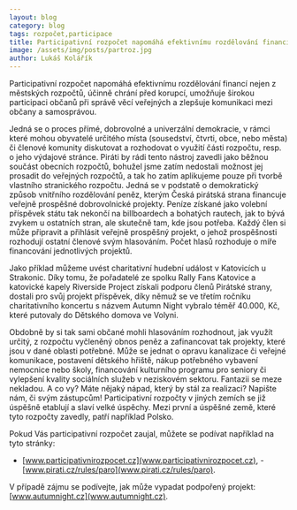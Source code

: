 ```yaml
---
layout: blog
category: blog
tags: rozpočet,participace
title: Participativní rozpočet napomáhá efektivnímu rozdělování financí
image: /assets/img/posts/partroz.jpg
author: Lukáš Kolářík
---
```


Participativní rozpočet napomáhá efektivnímu rozdělování financí nejen z městských rozpočtů, účinně chrání před korupcí, umožňuje širokou participaci občanů při správě věcí veřejných a zlepšuje komunikaci mezi občany a samosprávou.

Jedná se o proces přímé, dobrovolné a univerzální demokracie, v rámci které mohou obyvatelé určitého místa (sousedství, čtvrti, obce, nebo města) či členové komunity diskutovat a rozhodovat o využití části rozpočtu, resp. o jeho výdajové stránce. Piráti by rádi tento nástroj zavedli jako běžnou součást obecních rozpočtů, bohužel jsme zatím nedostali možnost jej prosadit do veřejných rozpočtů, a tak ho zatím aplikujeme pouze při tvorbě vlastního stranického rozpočtu. Jedná se v podstatě o demokratický způsob vnitřního rozdělování peněz, kterým Česká pirátská strana financuje veřejně prospěšné dobrovolnické projekty. Peníze získané jako volební příspěvek státu tak nekončí na billboardech a bohatých rautech, jak to bývá zvykem u ostatních stran, ale skutečně tam, kde jsou potřeba. Každý člen si může připravit a přihlásit veřejně prospěšný projekt, o jehož prospěšnosti rozhodují ostatní členové svým hlasováním. Počet hlasů rozhoduje o míře financování jednotlivých projektů.  

Jako příklad můžeme uvést charitativní hudební událost v Katovicích u Strakonic. Díky tomu, že pořadatelé ze spolku Rally Fans Katovice a katovické kapely Riverside Project získali podporu členů Pirátské strany, dostali pro svůj projekt příspěvek, díky němuž se ve třetím ročníku charitativního koncertu s názvem Autumn Night vybralo téměř 40.000, Kč, které putovaly do Dětského domova ve Volyni.

Obdobně by si tak sami občané mohli hlasováním rozhodnout, jak využít určitý, z rozpočtu vyčleněný obnos peněz a zafinancovat tak projekty, které jsou v dané oblasti potřebné. Může se jednat o opravu kanalizace či veřejné komunikace, postavení dětského hřiště, nákup potřebného vybavení nemocnice nebo školy, financování kulturního programu pro seniory či vylepšení kvality sociálních služeb v neziskovém sektoru. Fantazii se meze nekladou. A co vy? Máte nějaký nápad, který by stál za realizaci? Napište nám, či svým zástupcům! Participativní rozpočty v jiných zemích se již úspěšně etablují a slaví velké úspěchy. Mezi první a úspěšné země, které tyto rozpočty zavedly, patří například Polsko.

Pokud Vás participativní rozpočet zaujal, můžete se podívat například na tyto stránky:
- [www.participativnirozpocet.cz](www.participativnirozpocet.cz), - [www.pirati.cz/rules/paro](www.pirati.cz/rules/paro).

V případě zájmu se podívejte, jak může vypadat podpořený projekt: [www.autumnight.cz](www.autumnight.cz).
